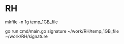 # RH

mkfile -n 1g temp_1GB_file  

go run cmd/main.go signature ~/work/RH/temp_1GB_file ~/work/RH/signature 